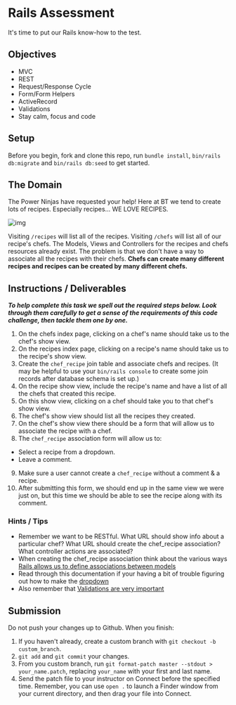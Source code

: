 # Rails Assessment

It's time to put our Rails know-how to the test.

## Objectives

+ MVC
+ REST
+ Request/Response Cycle
+ Form/Form Helpers
+ ActiveRecord
+ Validations
+ Stay calm, focus and code

## Setup

Before you begin, fork and clone this repo, run `bundle install`, `bin/rails db:migrate` and `bin/rails db:seed` to get started.

## The Domain


The Power Ninjas have requested your help! Here at BT we tend to create lots of recipes. Especially recipes... WE LOVE RECIPES.

![img](https://media.giphy.com/media/HGe4zsOVo7Jvy/giphy.gif)

Visiting `/recipes` will list all of the recipes. Visiting `/chefs` will list all of our recipe's chefs. The Models, Views and Controllers for the recipes and chefs resources already exist. The problem is that we don't have a way to associate all the recipes with their chefs. **Chefs can create many different recipes and recipes can be created by many different chefs.**

## Instructions / Deliverables

***To help complete this task we spell out the required steps below. Look through them carefully to get a sense of the requirements of this code challenge, then tackle them one by one.***

1. On the chefs index page, clicking on a chef's name should take us to the chef's show view.
2. On the recipes index page, clicking on a recipe's name should take us to the recipe's show view.
3. Create the `chef_recipe` join table and associate chefs and recipes. (It may be helpful to use your `bin/rails console` to create some join records after database schema is set up.)
4. On the recipe show view, include the recipe's name and have a list of all the chefs that created this recipe.
5. On this show view, clicking on a chef should take you to that chef's show view.
6. The chef's show view should list all the recipes they created.
7. On the chef's show view there should be a form that will allow us to associate the recipe with a chef.
8. The `chef_recipe` association form will allow us to:

* Select a recipe from a dropdown.
* Leave a comment.

9. Make sure a user cannot create a `chef_recipe` without a comment & a recipe.
10. After submitting this form, we should end up in the same view we were just on, but this time we should be able to see the recipe along with its comment.

### Hints / Tips

+ Remember we want to be RESTful. What URL should show info about a particular chef? What URL should create the chef_recipe association? What controller actions are associated?
+ When creating the chef_recipe association think about the various ways [Rails allows us to define associations between models](http://guides.rubyonrails.org/association_basics.html)
+ Read through this documentation if your having a bit of trouble figuring out how to make the [dropdown](http://guides.rubyonrails.org/form_helpers.html#making-select-boxes-with-ease)
+ Also remember that [Validations are very important](http://guides.rubyonrails.org/active_record_validations.html)

## Submission

Do not push your changes up to Github. When you finish:

1. If you haven't already, create a custom branch with `git checkout -b custom_branch`.
2. `git add` and `git commit` your changes.
3. From you custom branch, run `git format-patch master --stdout > your_name.patch`, replacing `your_name` with your first and last name.
4. Send the patch file to your instructor on Connect before the specified time. Remember, you can use `open .` to launch a Finder window from your current directory, and then drag your file into Connect.

